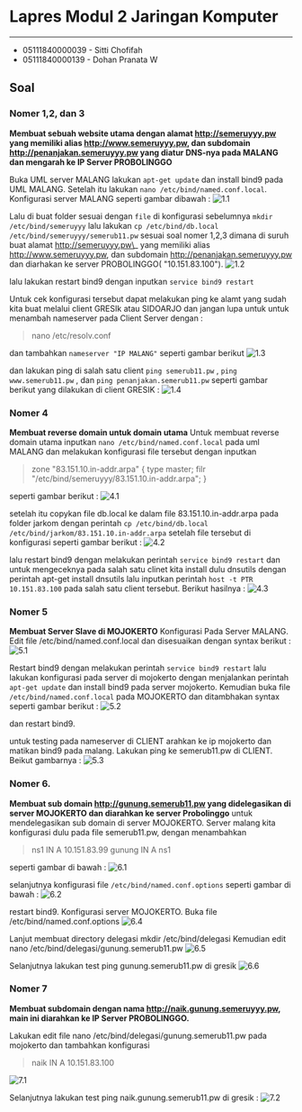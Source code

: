 # Lapres Modul 2 Jaringan Komputer

---

<ul>
    <li>05111840000039 - Sitti Chofifah</li>
    <li>05111840000139 - Dohan Pranata W </li>
</ul>

## Soal

### Nomer 1,2, dan 3

**Membuat sebuah website utama dengan alamat http://semeruyyy.pw yang memiliki alias http://www.semeruyyy.pw, dan subdomain http://penanjakan.semeruyyy.pw yang diatur DNS-nya pada MALANG dan mengarah ke IP Server PROBOLINGGO**

Buka UML server MALANG lakukan `apt-get update` dan install bind9 pada UML MALANG. Setelah itu lakukan `nano /etc/bind/named.conf.local`.
Konfigurasi server MALANG seperti gambar dibawah :
![1.1](asset/1.1.png)

Lalu di buat folder sesuai dengan `file` di konfigurasi sebelumnya
`mkdir /etc/bind/semeruyyy`
lalu lakukan `cp /etc/bind/db.local /etc/bind/semeruyyy/semerub11.pw` sesuai soal nomer 1,2,3 dimana di suruh buat alamat http://semeruyyy.pw\_ yang memiliki alias http://www.semeruyyy.pw, dan subdomain http://penanjakan.semeruyyy.pw dan diarhakan ke server PROBOLINGGO( "10.151.83.100").
![1.2](asset/1.2.png)

lalu lakukan restart bind9 dengan inputkan `service bind9 restart`

Untuk cek konfigurasi tersebut dapat melakukan ping ke alamt yang sudah kita buat melalui client GRESIk atau SIDOARJO dan jangan lupa untuk untuk menambah nameserver pada Client Server dengan :

> nano /etc/resolv.conf

dan tambahkan `nameserver "IP MALANG"` seperti gambar berikut
![1.3](asset/1.3.png)

dan lakukan ping di salah satu client `ping semerub11.pw` , `ping www.semerub11.pw` , dan `ping penanjakan.semerub11.pw` seperti gambar berikut yang dilakukan di client GRESIK :
![1.4](asset/1.4.png)

### Nomer 4

**Membuat reverse domain untuk domain utama**
Untuk membuat reverse domain utama inputkan `nano /etc/bind/named.conf.local` pada uml MALANG dan melakukan konfigurasi file tersebut dengan inputkan

> zone "83.151.10.in-addr.arpa" {
> type master;
> filr "/etc/bind/semeruyyy/83.151.10.in-addr.arpa";
> }

seperti gambar berikut :
![4.1](asset/4.1.png)

setelah itu copykan file db.local ke dalam file 83.151.10.in-addr.arpa pada folder jarkom dengan perintah `cp /etc/bind/db.local /etc/bind/jarkom/83.151.10.in-addr.arpa` setelah file tersebut di konfigurasi seperti gambar berikut :
![4.2](asset/4.2.png)

lalu restart bind9 dengan melakukan perintah `service bind9 restart` dan untuk mengeceknya pada salah satu clinet kita install dulu dnsutils dengan perintah apt-get install dnsutils lalu inputkan perintah `host -t PTR 10.151.83.100` pada salah satu client tersebut. Berikut hasilnya :
![4.3](asset/4.3.png)

### Nomer 5

**Membuat Server Slave di MOJOKERTO**
Konfigurasi Pada Server MALANG.
Edit file /etc/bind/named.conf.local dan disesuaikan dengan syntax berikut :
![5.1](asset/5.1.png)

Restart bind9 dengan melakukan perintah `service bind9 restart`
lalu lakukan konfigurasi pada server di mojokerto dengan menjalankan perintah `apt-get update` dan install bind9 pada server mojokerto.
Kemudian buka file `/etc/bind/named.conf.local` pada MOJOKERTO dan ditambhakan syntax seperti gambar berikut :
![5.2](asset/5.2.png)

dan restart bind9.

untuk testing pada nameserver di CLIENT arahkan ke ip mojokerto dan matikan bind9 pada malang. Lakukan ping ke semerub11.pw di CLIENT. Beikut gambarnya :
![5.3](asset/5.3.png)

### Nomer 6.

**Membuat sub domain http://gunung.semerub11.pw yang didelegasikan di server MOJOKERTO dan diarahkan ke server Probolinggo**
untuk mendelegasikan sub domain di server MOJOKERTO. Server malang kita konfigurasi dulu pada file semerub11.pw, dengan menambahkan

> ns1 IN A 10.151.83.99
> gunung IN A ns1

seperti gambar di bawah :
![6.1](asset/6.1.png)

selanjutnya konfigurasi file `/etc/bind/named.conf.options` seperti gambar di bawah :
![6.2](asset/6.2.png)

restart bind9.
Konfigurasi server MOJOKERTO. Buka file /etc/bind/named.conf.options
![6.4](asset/6.4.png)

Lanjut membuat directory delegasi mkdir /etc/bind/delegasi
Kemudian edit nano /etc/bind/delegasi/gunung.semerub11.pw
![6.5](asset/6.5.png)

Selanjutnya lakukan test ping gunung.semerub11.pw di gresik
![6.6](asset/6.6.png)

### Nomer 7

**Membuat subdomain dengan nama http://naik.gunung.semeruyyy.pw, main ini diarahkan ke IP Server PROBOLINGGO.**

Lakukan edit file nano /etc/bind/delegasi/gunung.semerub11.pw pada mojokerto dan tambahkan konfigurasi

> naik IN A 10.151.83.100

![7.1](asset/7.1.png)

Selanjutnya lakukan test ping naik.gunung.semerub11.pw di gresik :
![7.2](asset/7.2.png)
